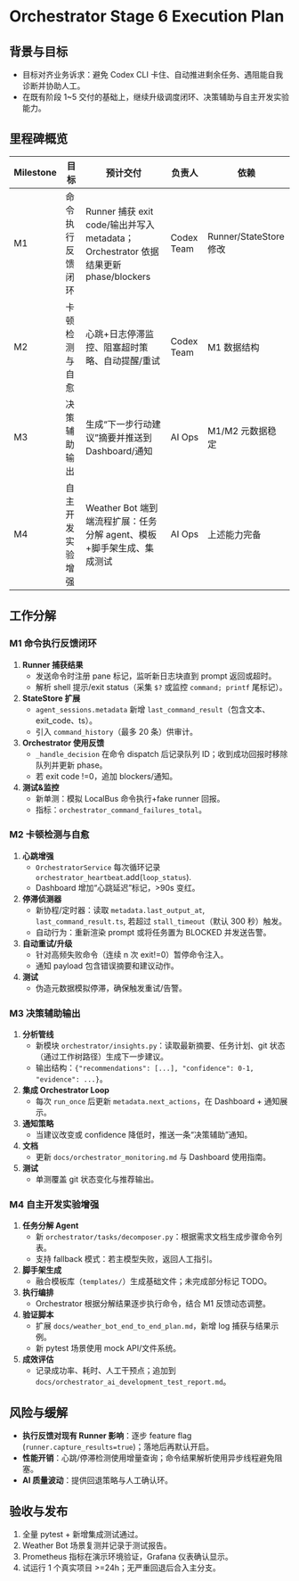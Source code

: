 # Orchestrator Stage 6 Execution Plan

## 背景与目标
- 目标对齐业务诉求：避免 Codex CLI 卡住、自动推进剩余任务、遇阻能自我诊断并协助人工。
- 在既有阶段 1~5 交付的基础上，继续升级调度闭环、决策辅助与自主开发实验能力。

## 里程碑概览
| Milestone | 目标 | 预计交付 | 负责人 | 依赖 |
| --- | --- | --- | --- | --- |
| M1 | 命令执行反馈闭环 | Runner 捕获 exit code/输出并写入 metadata；Orchestrator 依据结果更新 phase/blockers | Codex Team | Runner/StateStore 修改 |
| M2 | 卡顿检测与自愈 | 心跳+日志停滞监控、阻塞超时策略、自动提醒/重试 | Codex Team | M1 数据结构 |
| M3 | 决策辅助输出 | 生成“下一步行动建议”摘要并推送到 Dashboard/通知 | AI Ops | M1/M2 元数据稳定 |
| M4 | 自主开发实验增强 | Weather Bot 端到端流程扩展：任务分解 agent、模板+脚手架生成、集成测试 | AI Ops | 上述能力完备 |

## 工作分解
### M1 命令执行反馈闭环
1. **Runner 捕获结果**
   - 发送命令时注册 pane 标记，监听新日志块直到 prompt 返回或超时。
   - 解析 shell 提示/exit status（采集 `$?` 或监控 `command; printf` 尾标记）。
2. **StateStore 扩展**
   - `agent_sessions.metadata` 新增 `last_command_result`（包含文本、exit_code、ts）。
   - 引入 `command_history`（最多 20 条）供审计。
3. **Orchestrator 使用反馈**
   - `_handle_decision` 在命令 dispatch 后记录队列 ID；收到成功回报时移除队列并更新 phase。
   - 若 exit code !=0，追加 blockers/通知。
4. **测试&监控**
   - 新单测：模拟 LocalBus 命令执行+fake runner 回报。
   - 指标：`orchestrator_command_failures_total`。

### M2 卡顿检测与自愈
1. **心跳增强**
   - `OrchestratorService` 每次循环记录 `orchestrator_heartbeat`.add(`loop_status`).
   - Dashboard 增加“心跳延迟”标记，>90s 变红。
2. **停滞侦测器**
   - 新协程/定时器：读取 `metadata.last_output_at`, `last_command_result.ts`, 若超过 `stall_timeout`（默认 300 秒）触发。
   - 自动行为：重新渲染 prompt 或将任务置为 BLOCKED 并发送告警。
3. **自动重试/升级**
   - 针对高频失败命令（连续 n 次 exit!=0）暂停命令注入。
   - 通知 payload 包含错误摘要和建议动作。
4. **测试**
   - 伪造元数据模拟停滞，确保触发重试/告警。

### M3 决策辅助输出
1. **分析管线**
   - 新模块 `orchestrator/insights.py`：读取最新摘要、任务计划、git 状态（通过工作树路径）生成下一步建议。
   - 输出结构：`{"recommendations": [...], "confidence": 0-1, "evidence": ...}`。
2. **集成 Orchestrator Loop**
   - 每次 `run_once` 后更新 `metadata.next_actions`，在 Dashboard + 通知展示。
3. **通知策略**
   - 当建议改变或 confidence 降低时，推送一条“决策辅助”通知。
4. **文档**
   - 更新 `docs/orchestrator_monitoring.md` 与 Dashboard 使用指南。
5. **测试**
   - 单测覆盖 git 状态变化与推荐输出。

### M4 自主开发实验增强
1. **任务分解 Agent**
   - 新 `orchestrator/tasks/decomposer.py`：根据需求文档生成步骤命令列表。
   - 支持 fallback 模式：若主模型失败，返回人工指引。
2. **脚手架生成**
   - 融合模板库（`templates/`）生成基础文件；未完成部分标记 TODO。
3. **执行编排**
   - Orchestrator 根据分解结果逐步执行命令，结合 M1 反馈动态调整。
4. **验证脚本**
   - 扩展 `docs/weather_bot_end_to_end_plan.md`，新增 log 捕获与结果示例。
   - 新 pytest 场景使用 mock API/文件系统。
5. **成效评估**
   - 记录成功率、耗时、人工干预点；追加到 `docs/orchestrator_ai_development_test_report.md`。

## 风险与缓解
- **执行反馈对现有 Runner 影响**：逐步 feature flag (`runner.capture_results=true`)；落地后再默认开启。
- **性能开销**：心跳/停滞检测使用增量查询；命令结果解析使用异步线程避免阻塞。
- **AI 质量波动**：提供回退策略与人工确认环。

## 验收与发布
1. 全量 pytest + 新增集成测试通过。
2. Weather Bot 场景复测并记录于测试报告。
3. Prometheus 指标在演示环境验证，Grafana 仪表确认显示。
4. 试运行 1 个真实项目 >=24h；无严重回退后合入主分支。

